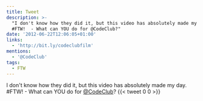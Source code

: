 ```yaml
---
title: Tweet
description: >-
  "I don't know how they did it, but this video has absolutely made my day.
  #FTW!  - What can YOU do for @CodeClub?"
date: '2012-06-22T12:06:05+01:00'
links:
  - 'http://bit.ly/codeclubfilm'
mentions:
  - '@CodeClub'
tags:
  - FTW
---
```

I don't know how they did it, but this video has absolutely made my day. #FTW!  - What can YOU do for [@CodeClub](https://twitter.com/@CodeClub)?
      {{< tweet 0 0 >}}
    
